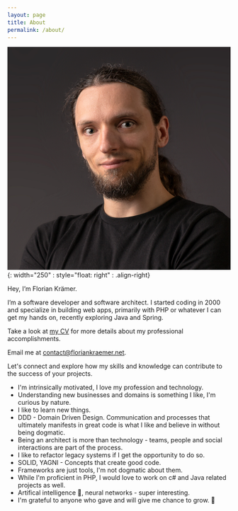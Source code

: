 ```yaml
---
layout: page
title: About
permalink: /about/
---
```


![Photo of Florian Krämer](/assets/images/foto.jpg){: width="250" : style="float: right" : .align-right}

Hey, I’m Florian Krämer.

I’m a software developer and software architect. I started coding in 2000 and specialize in building web apps, primarily with PHP or whatever I can get my hands on, recently exploring Java and Spring.

Take a look at [my CV](assets/files/cv-florian-kraemer.pdf) for more details about my professional accomplishments.

Email me at <a href="mailto:contact@floriankraemer.net">contact@floriankraemer.net<a/>.

Let's connect and explore how my skills and knowledge can contribute to the success of your projects.

* I'm intrinsically motivated, I love my profession and technology.
* Understanding new businesses and domains is something I like, I'm curious by nature.
* I like to learn new things.
* DDD - Domain Driven Design. Communication and processes that ultimately manifests in great code is what I like and believe in without being dogmatic.
* Being an architect is more than technology - teams, people and social interactions are part of the process.
* I like to refactor legacy systems if I get the opportunity to do so.
* SOLID, YAGNI - Concepts that create good code.
* Frameworks are just tools, I'm not dogmatic about them.
* While I'm proficient in PHP, I would love to work on c# and Java related projects as well.
* Artifical intelligence 🤖, neural networks - super interesting.
* I'm grateful to anyone who gave and will give me chance to grow. 🙇
